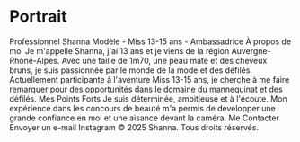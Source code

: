 # Portrait
Professionnel 
Shanna
Modèle - Miss 13-15 ans - Ambassadrice
À propos de moi
Je m'appelle Shanna, j'ai 13 ans et je viens de la région Auvergne-Rhône-Alpes. Avec une taille de 1m70, une peau mate et des cheveux bruns, je suis passionnée par le monde de la mode et des défilés. Actuellement participante à l'aventure Miss 13-15 ans, je cherche à me faire remarquer pour des opportunités dans le domaine du mannequinat et des défilés.
Mes Points Forts
Je suis déterminée, ambitieuse et à l'écoute. Mon expérience dans les concours de beauté m'a permis de développer une grande confiance en moi et une aisance devant la caméra.
Me Contacter
Envoyer un e-mail Instagram
© 2025 Shanna. Tous droits réservés.

